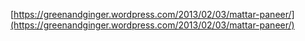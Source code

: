 [https://greenandginger.wordpress.com/2013/02/03/mattar-paneer/](https://greenandginger.wordpress.com/2013/02/03/mattar-paneer/)
